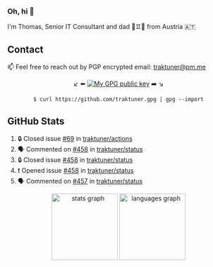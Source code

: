 ### Oh, hi 👋

I'm Thomas, Senior IT Consultant and dad 👶♊️👶 from Austria 🇦🇹

<!--
**traktuner/traktuner** is a ✨ _special_ ✨ repository because its `README.md` (this file) appears on your GitHub profile.

Here are some ideas to get you started:

- 🔭 I’m currently working on ...
- 🌱 I’m currently learning ...
- 👯 I’m looking to collaborate on ...
- 🤔 I’m looking for help with ...
- 💬 Ask me about ...
- 📫 How to reach me: ...
- 😄 Pronouns: ...
- ⚡ Fun fact: ...
-->

## Contact
📫 Feel free to reach out by PGP encrypted email:
traktuner@pm.me

<div align="center" markdown="1">

↙️ ⬅️ [![My GPG public key](https://img.shields.io/badge/PGP%20public%20key-6D4AFF?style=for-the-badge)](https://github.com/traktuner.gpg) ➡️ ↘️

```shell
$ curl https://github.com/traktuner.gpg | gpg --import
```

</div>

## GitHub Stats
<!--START_SECTION:activity-->
1. 🔒 Closed issue [#69](https://github.com/traktuner/actions/issues/69) in [traktuner/actions](https://github.com/traktuner/actions)
2. 🗣 Commented on [#458](https://github.com/traktuner/status/issues/458#issuecomment-2425651501) in [traktuner/status](https://github.com/traktuner/status)
3. 🔒 Closed issue [#458](https://github.com/traktuner/status/issues/458) in [traktuner/status](https://github.com/traktuner/status)
4. ❗ Opened issue [#458](https://github.com/traktuner/status/issues/458) in [traktuner/status](https://github.com/traktuner/status)
5. 🗣 Commented on [#457](https://github.com/traktuner/status/issues/457#issuecomment-2424130794) in [traktuner/status](https://github.com/traktuner/status)
<!--END_SECTION:activity-->

<div align="center">
  <img src="https://github-readme-stats.vercel.app/api?username=traktuner&hide_title=false&hide_rank=false&show_icons=true&include_all_commits=true&count_private=true&disable_animations=false&theme=dracula&locale=en&hide_border=false&order=1" height="150" alt="stats graph"  />
  <img src="https://github-readme-stats.vercel.app/api/top-langs?username=traktuner&locale=en&hide_title=false&layout=compact&card_width=320&langs_count=5&theme=dracula&hide_border=false&order=2" height="150" alt="languages graph"  />
</div>
